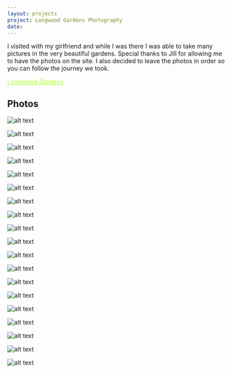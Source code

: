 ```yaml
---
layout: projects
project: Longwood Gardens Photography
date: 
---
```


I visited with my girlfriend and while I was there I was able to take many pictures in the very beautiful gardens. Special thanks to Jill for allowing me to have the photos on the site. I also decided to leave the photos in order so you can follow the journey we took.

<a href="https://longwoodgardens.org/" style="color: greenyellow">Longwood Gardens</a> 

## Photos

![alt text](../imgs/More/Longwood/IMG_0006.jpg)

![alt text](../imgs/More/Longwood/IMG_0048.jpg)

![alt text](../imgs/More/Longwood/IMG_0055.jpg)

![alt text](../imgs/More/Longwood/IMG_0076.jpg)

![alt text](../imgs/More/Longwood/IMG_0078.jpg)

![alt text](../imgs/More/Longwood/IMG_0083.jpg)

![alt text](../imgs/More/Longwood/IMG_0093.jpg)

![alt text](../imgs/More/Longwood/IMG_0110.jpg)

![alt text](../imgs/More/Longwood/IMG_0111.jpg)

![alt text](../imgs/More/Longwood/IMG_0119.jpg)

![alt text](../imgs/More/Longwood/IMG_0120.jpg)

![alt text](../imgs/More/Longwood/IMG_0142.jpg)

![alt text](../imgs/More/Longwood/IMG_0144.jpg)

![alt text](../imgs/More/Longwood/IMG_0150.jpg)

![alt text](../imgs/More/Longwood/IMG_0160.jpg)

![alt text](../imgs/More/Longwood/IMG_0167.jpg)

![alt text](../imgs/More/Longwood/IMG_0174.jpg)

![alt text](../imgs/More/Longwood/IMG_0185.jpg)

![alt text](../imgs/More/Longwood/IMG_0191.jpg)
